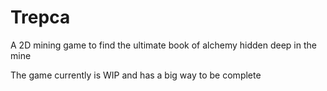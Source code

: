 # Trepca
A 2D mining game to find the ultimate book of alchemy hidden deep in the mine

The game currently is WIP and has a big way to be complete

